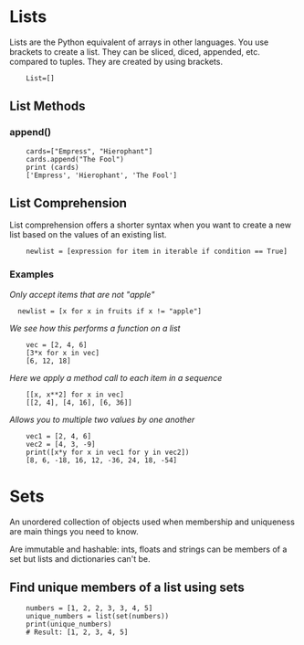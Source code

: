 # Lists

Lists are the Python equivalent of arrays in other languages. You use brackets to create a list. They can be sliced, diced, appended, etc. compared to tuples. They are created by using brackets.

        List=[]


## List Methods
### append()

        cards=["Empress", "Hierophant"]
        cards.append("The Fool")
        print (cards)
        ['Empress', 'Hierophant', 'The Fool']

## List Comprehension

List comprehension offers a shorter syntax when you want to create a new list based on the values of an existing list.

        newlist = [expression for item in iterable if condition == True]

### Examples
*Only accept items that are not "apple"*

      newlist = [x for x in fruits if x != "apple"]
     
*We see how this performs a function on a list*

        vec = [2, 4, 6]
        [3*x for x in vec]
        [6, 12, 18]


*Here we apply a method call to each item in a sequence*

        [[x, x**2] for x in vec]
        [[2, 4], [4, 16], [6, 36]]


*Allows you to multiple two values by one another*

        vec1 = [2, 4, 6]
        vec2 = [4, 3, -9]
        print([x*y for x in vec1 for y in vec2])
        [8, 6, -18, 16, 12, -36, 24, 18, -54]


# Sets

An unordered collection of objects used when membership and uniqueness are main things you need to know.

Are immutable and hashable: ints, floats and strings can be members of a set but lists and dictionaries can't be.

## Find unique members of a list using sets 

        numbers = [1, 2, 2, 3, 3, 4, 5]
        unique_numbers = list(set(numbers))
        print(unique_numbers)
        # Result: [1, 2, 3, 4, 5]



